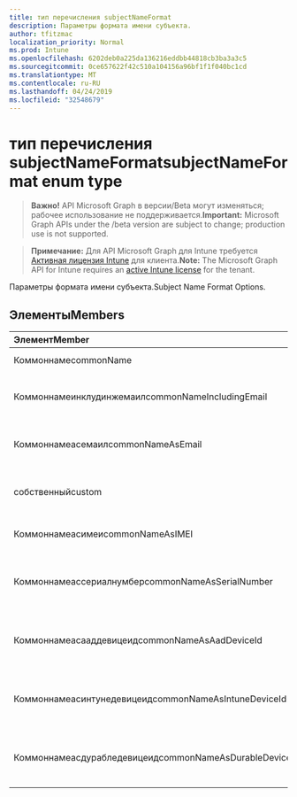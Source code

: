 ```yaml
---
title: тип перечисления subjectNameFormat
description: Параметры формата имени субъекта.
author: tfitzmac
localization_priority: Normal
ms.prod: Intune
ms.openlocfilehash: 6202deb0a225da136216eddbb44818cb3ba3a3c5
ms.sourcegitcommit: 0ce657622f42c510a104156a96bf1f1f040bc1cd
ms.translationtype: MT
ms.contentlocale: ru-RU
ms.lasthandoff: 04/24/2019
ms.locfileid: "32548679"
---
```

# <a name="subjectnameformat-enum-type"></a><span data-ttu-id="ed41c-103">тип перечисления subjectNameFormat</span><span class="sxs-lookup"><span data-stu-id="ed41c-103">subjectNameFormat enum type</span></span>

> <span data-ttu-id="ed41c-104">**Важно!** API Microsoft Graph в версии/Beta могут изменяться; рабочее использование не поддерживается.</span><span class="sxs-lookup"><span data-stu-id="ed41c-104">**Important:** Microsoft Graph APIs under the /beta version are subject to change; production use is not supported.</span></span>

> <span data-ttu-id="ed41c-105">**Примечание:** Для API Microsoft Graph для Intune требуется [Активная лицензия Intune](https://go.microsoft.com/fwlink/?linkid=839381) для клиента.</span><span class="sxs-lookup"><span data-stu-id="ed41c-105">**Note:** The Microsoft Graph API for Intune requires an [active Intune license](https://go.microsoft.com/fwlink/?linkid=839381) for the tenant.</span></span>

<span data-ttu-id="ed41c-106">Параметры формата имени субъекта.</span><span class="sxs-lookup"><span data-stu-id="ed41c-106">Subject Name Format Options.</span></span>

## <a name="members"></a><span data-ttu-id="ed41c-107">Элементы</span><span class="sxs-lookup"><span data-stu-id="ed41c-107">Members</span></span>
|<span data-ttu-id="ed41c-108">Элемент</span><span class="sxs-lookup"><span data-stu-id="ed41c-108">Member</span></span>|<span data-ttu-id="ed41c-109">Значение</span><span class="sxs-lookup"><span data-stu-id="ed41c-109">Value</span></span>|<span data-ttu-id="ed41c-110">Описание</span><span class="sxs-lookup"><span data-stu-id="ed41c-110">Description</span></span>|
|:---|:---|:---|
|<span data-ttu-id="ed41c-111">Коммоннаме</span><span class="sxs-lookup"><span data-stu-id="ed41c-111">commonName</span></span>|<span data-ttu-id="ed41c-112">нуль</span><span class="sxs-lookup"><span data-stu-id="ed41c-112">0</span></span>|<span data-ttu-id="ed41c-113">Общее имя.</span><span class="sxs-lookup"><span data-stu-id="ed41c-113">Common name.</span></span>|
|<span data-ttu-id="ed41c-114">Коммоннамеинклудинжемаил</span><span class="sxs-lookup"><span data-stu-id="ed41c-114">commonNameIncludingEmail</span></span>|<span data-ttu-id="ed41c-115">1 </span><span class="sxs-lookup"><span data-stu-id="ed41c-115">1</span></span>|<span data-ttu-id="ed41c-116">Общее имя, включая электронную почту.</span><span class="sxs-lookup"><span data-stu-id="ed41c-116">Common Name Including Email.</span></span>|
|<span data-ttu-id="ed41c-117">Коммоннамеасемаил</span><span class="sxs-lookup"><span data-stu-id="ed41c-117">commonNameAsEmail</span></span>|<span data-ttu-id="ed41c-118">2 </span><span class="sxs-lookup"><span data-stu-id="ed41c-118">2</span></span>|<span data-ttu-id="ed41c-119">Общее имя как электронная почта.</span><span class="sxs-lookup"><span data-stu-id="ed41c-119">Common Name As Email.</span></span>|
|<span data-ttu-id="ed41c-120">собственный</span><span class="sxs-lookup"><span data-stu-id="ed41c-120">custom</span></span>|<span data-ttu-id="ed41c-121">3 </span><span class="sxs-lookup"><span data-stu-id="ed41c-121">3</span></span>|<span data-ttu-id="ed41c-122">Настраиваемый формат имени субъекта.</span><span class="sxs-lookup"><span data-stu-id="ed41c-122">Custom subject name format.</span></span>|
|<span data-ttu-id="ed41c-123">Коммоннамеасимеи</span><span class="sxs-lookup"><span data-stu-id="ed41c-123">commonNameAsIMEI</span></span>|<span data-ttu-id="ed41c-124">5 </span><span class="sxs-lookup"><span data-stu-id="ed41c-124">5</span></span>|<span data-ttu-id="ed41c-125">Общее имя в виде IMEI.</span><span class="sxs-lookup"><span data-stu-id="ed41c-125">Common Name As IMEI.</span></span>|
|<span data-ttu-id="ed41c-126">Коммоннамеассериалнумбер</span><span class="sxs-lookup"><span data-stu-id="ed41c-126">commonNameAsSerialNumber</span></span>|<span data-ttu-id="ed41c-127">6 </span><span class="sxs-lookup"><span data-stu-id="ed41c-127">6</span></span>|<span data-ttu-id="ed41c-128">Общее имя в виде порядкового номера.</span><span class="sxs-lookup"><span data-stu-id="ed41c-128">Common Name As Serial Number.</span></span>|
|<span data-ttu-id="ed41c-129">Коммоннамеасааддевицеид</span><span class="sxs-lookup"><span data-stu-id="ed41c-129">commonNameAsAadDeviceId</span></span>|<span data-ttu-id="ed41c-130">7 </span><span class="sxs-lookup"><span data-stu-id="ed41c-130">7</span></span>|<span data-ttu-id="ed41c-131">Общее имя в виде порядкового номера.</span><span class="sxs-lookup"><span data-stu-id="ed41c-131">Common Name As Serial Number.</span></span>|
|<span data-ttu-id="ed41c-132">Коммоннамеасинтунедевицеид</span><span class="sxs-lookup"><span data-stu-id="ed41c-132">commonNameAsIntuneDeviceId</span></span>|<span data-ttu-id="ed41c-133">8 </span><span class="sxs-lookup"><span data-stu-id="ed41c-133">8</span></span>|<span data-ttu-id="ed41c-134">Общее имя в виде порядкового номера.</span><span class="sxs-lookup"><span data-stu-id="ed41c-134">Common Name As Serial Number.</span></span>|
|<span data-ttu-id="ed41c-135">Коммоннамеасдурабледевицеид</span><span class="sxs-lookup"><span data-stu-id="ed41c-135">commonNameAsDurableDeviceId</span></span>|<span data-ttu-id="ed41c-136">9 </span><span class="sxs-lookup"><span data-stu-id="ed41c-136">9</span></span>|<span data-ttu-id="ed41c-137">Общее имя в виде порядкового номера.</span><span class="sxs-lookup"><span data-stu-id="ed41c-137">Common Name As Serial Number.</span></span>|





